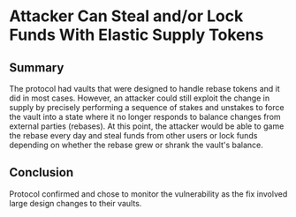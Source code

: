 # Attacker Can Steal and/or Lock Funds With Elastic Supply Tokens

## Summary 

The protocol had vaults that were designed to handle rebase tokens and it did in most cases. However, an attacker could still exploit the change in supply by precisely performing a sequence of stakes and unstakes to force the vault into a state where it no longer responds to balance changes from external parties (rebases). At this point, the attacker would be able to game the rebase every day and steal funds from other users or lock funds depending on whether the rebase grew or shrank the vault's balance.

## Conclusion 

Protocol confirmed and chose to monitor the vulnerability as the fix involved large design changes to their vaults.
